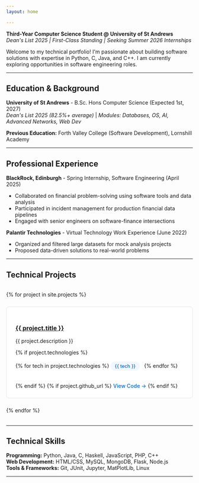 ```yaml
---
layout: home

---
```


**Third-Year Computer Science Student @ University of St Andrews**  
*Dean's List 2025 | First-Class Standing | Seeking Summer 2026 Internships*

Welcome to my technical portfolio! I'm passionate about building software solutions with expertise in Python, C, Java, and C++. I am currently exploring opportunities in software engineering roles.

---

##  Education & Background

**University of St Andrews** - B.Sc. Hons Computer Science (Expected 1st, 2027)  
*Dean's List 2025 (82.5%+ average)* | *Modules: Databases, OS, AI, Advanced Networks, Web Dev*

**Previous Education:** Forth Valley College (Software Development), Lornshill Academy

---

##  Professional Experience

**BlackRock, Edinburgh** - Spring Internship, Software Engineering (April 2025)  
- Collaborated on financial problem-solving using software tools and data analysis
- Participated in incident management for production financial data pipelines
- Engaged with senior engineers on software-finance intersections

**Palantir Technologies** - Virtual Technology Work Experience (June 2022)  
- Organized and filtered large datasets for mock analysis projects
- Proposed data-driven solutions to real-world problems

---

##  Technical Projects

<div class="project-grid">
{% for project in site.projects %}
  <div class="project-card">
    <h3><a href="{{ project.url }}">{{ project.title }}</a></h3>
    <p>{{ project.description }}</p>
    {% if project.technologies %}
    <div class="tech-tags">
      {% for tech in project.technologies %}
      <span class="tech-tag">{{ tech }}</span>
      {% endfor %}
    </div>
    {% endif %}
    {% if project.github_url %}
    <a href="{{ project.github_url }}" class="project-link">View Code →</a>
    {% endif %}
  </div>
{% endfor %}
</div>

---

##  Technical Skills

**Programming:** Python, Java, C, Haskell, JavaScript, PHP, C++  
**Web Development:** HTML/CSS, MySQL, MongoDB, Flask, Node.js  
**Tools & Frameworks:** Git, JUnit, Jupyter, MatPlotLib, Linux

---


<style>
.project-grid {
  display: grid;
  grid-template-columns: repeat(auto-fill, minmax(320px, 1fr));
  gap: 1.5rem;
  margin: 2rem 0;
}

.project-card {
  border: 1px solid #e1e4e8;
  border-radius: 8px;
  padding: 1.5rem;
  transition: transform 0.2s, box-shadow 0.2s;
  background: white;
}

.project-card:hover {
  transform: translateY(-2px);
  box-shadow: 0 6px 20px rgba(0,0,0,0.1);
}

.tech-tags {
  margin: 1rem 0;
}

.tech-tag {
  display: inline-block;
  background: #f1f8ff;
  color: #0366d6;
  padding: 0.3rem 0.7rem;
  border-radius: 15px;
  font-size: 0.8rem;
  margin-right: 0.5rem;
  margin-bottom: 0.5rem;
  font-weight: 500;
}

.project-link {
  color: #0366d6;
  text-decoration: none;
  font-weight: 500;
  display: inline-block;
  margin-top: 0.5rem;
}

.project-link:hover {
  text-decoration: underline;
}

.btn {
  display: inline-block;
  background: #0366d6;
  color: white;
  padding: 0.7rem 1.5rem;
  border-radius: 6px;
  text-decoration: none;
  font-weight: 500;
  margin-right: 1rem;
  margin-bottom: 1rem;
  transition: background 0.2s;
}

.btn:hover {
  background: #0256b9;
  text-decoration: none;
  color: white;
}

.btn-secondary {
  background: #6c757d;
}

.btn-secondary:hover {
  background: #545b62;
}
</style>